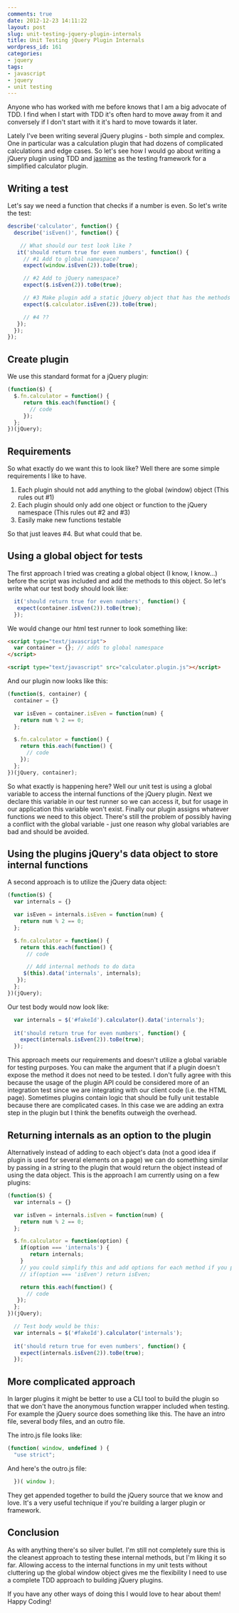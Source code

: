 ```yaml
---
comments: true
date: 2012-12-23 14:11:22
layout: post
slug: unit-testing-jquery-plugin-internals
title: Unit Testing jQuery Plugin Internals
wordpress_id: 161
categories:
- jquery
tags:
- javascript
- jquery
- unit testing
---
```


Anyone who has worked with me before knows that I am a big advocate of TDD. I find when I start with TDD it's often hard to move away from it and conversely if I don't start with it it's hard to move towards it later.

Lately I've been writing several jQuery plugins - both simple and complex. One in particular was a calculation plugin that had dozens of complicated calculations and edge cases. So let's see how I would go about writing a jQuery plugin using TDD and [jasmine](http://pivotal.github.com/jasmine/) as the testing framework for a simplified calculator plugin.

## Writing a test

Let's say we need a function that checks if a number is even. So let's write the test:

```javascript
describe('calculator', function() {
  describe('isEven()', function() {

    // What should our test look like ?
   it('should return true for even numbers', function() {
     // #1 Add to global namespace?
     expect(window.isEven(2)).toBe(true);

     // #2 Add to jQuery namespace?
     expect($.isEven(2)).toBe(true);

     // #3 Make plugin add a static jQuery object that has the methods we need
     expect($.calculator.isEven(2)).toBe(true);

     // #4 ??
   });
  });
});
```

## Create plugin

We use this standard format for a jQuery plugin:

```javascript
(function($) {
  $.fn.calculator = function() {
     return this.each(function() {
       // code
     });
  };
})(jQuery);
```

## Requirements

So what exactly do we want this to look like? Well there are some simple requirements I like to have.

1.  Each plugin should not add anything to the global (window) object (This rules out #1)
2.  Each plugin should only add one object or function to the jQuery namespace (This rules out #2 and #3)
3.  Easily make new functions testable

So that just leaves #4. But what could that be.

## Using a global object for tests

The first approach I tried was creating a global object (I know, I know...) before the script was included and add the methods to this object. So let's write what our test body should look like:

```javascript
  it('should return true for even numbers', function() {
   expect(container.isEven(2)).toBe(true);
  });
```

We would change our html test runner to look something like:

```html
<script type="text/javascript">
  var container = {}; // adds to global namespace
</script>

<script type="text/javascript" src="calculator.plugin.js"></script>
```

And our plugin now looks like this:
```javascript
(function($, container) {
  container = {}

  var isEven = container.isEven = function(num) {
    return num % 2 == 0;
  };

  $.fn.calculator = function() {
    return this.each(function() {
      // code
    });
  };
})(jQuery, container);
```

So what exactly is happening here? Well our unit test is using a global variable to access the internal functions of the jQuery plugin. Next we declare this variable in our test runner so we can access it, but for usage in our application this variable won't exist. Finally our plugin assigns whatever functions we need to this object. There's still the problem of possibly having a conflict with the global variable - just one reason why global variables are bad and should be avoided.

## Using the plugins jQuery's data object to store internal functions

A second approach is to utilize the jQuery data object:

```javascript
(function($) {
  var internals = {}

  var isEven = internals.isEven = function(num) {
    return num % 2 == 0;
  };

  $.fn.calculator = function() {
    return this.each(function() {
      // code

      // Add internal methods to do data
     $(this).data('internals', internals);
   });
  };
})(jQuery);
```

Our test body would now look like:
```javascript
  var internals = $('#fakeId').calculator().data('internals');
  
  it('should return true for even numbers', function() {
    expect(internals.isEven(2)).toBe(true);
  });
```

This approach meets our requirements and doesn't utilize a global variable for testing purposes. You can make the argument that if a plugin doesn't expose the method it does not need to be tested. I don't fully agree with this because the usage of the plugin API could be considered more of an integration test since we are integrating with our client code (i.e. the HTML page). Sometimes plugins contain logic that should be fully unit testable because there are complicated cases. In this case we are adding an extra step in the plugin but I think the benefits outweigh the overhead.

## Returning internals as an option to the plugin

Alternatively instead of adding to each object's data (not a good idea if plugin is used for several elements on a page) we can do something similar by passing in a string to the plugin that would return the object instead of using the data object. This is the approach I am currently using on a few plugins:

```javascript
(function($) {
  var internals = {}

  var isEven = internals.isEven = function(num) {
    return num % 2 == 0;
  };

  $.fn.calculator = function(option) {
    if(option === 'internals') { 
       return internals;
    }
    // you could simplify this and add options for each method if you prefer like this:
    // if(option === 'isEven') return isEven;

    return this.each(function() {
      // code
   });
  };
})(jQuery);

  // Test body would be this:
  var internals = $('#fakeId').calculator('internals');
  
  it('should return true for even numbers', function() {
    expect(internals.isEven(2)).toBe(true);
  });
```

## More complicated approach

In larger plugins it might be better to use a CLI tool to build the plugin so that we don't have the anonymous function wrapper included when testing. For example the jQuery source does something like this. The have an intro file, several body files, and an outro file. 

The intro.js file looks like:

```javascript
(function( window, undefined ) {
  "use strict";
```

And here's the outro.js file:

```javascript
  })( window );
```

They get appended together to build the jQuery source that we know and love. It's a very useful technique if you're building a larger plugin or framework.

## Conclusion

As with anything there's so silver bullet. I'm still not completely sure this is the cleanest approach to testing these internal methods, but I'm liking it so far. Allowing access to the internal functions in my unit tests without cluttering up the global window object gives me the flexibility I need to use a complete TDD approach to building jQuery plugins.

If you have any other ways of doing this I would love to hear about them! Happy Coding!

